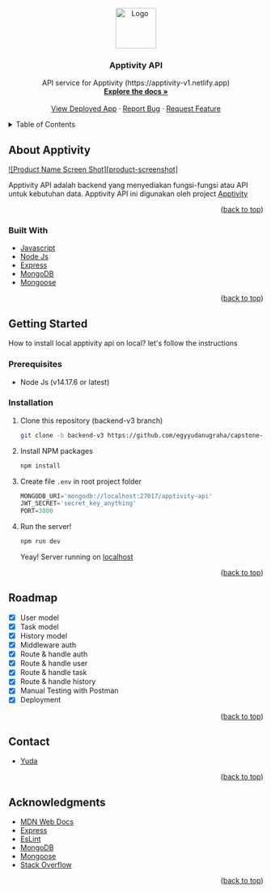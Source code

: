<div id="top"></div>

<!-- PROJECT LOGO -->
<br />
<div align="center">
  <a href="https://github.com/egyyudanugraha/capstone-project">
    <img src="https://apptivity-v1.netlify.app/favicon.png" alt="Logo" width="80" height="80">
  </a>

<h3 align="center">Apptivity API</h3>

  <p align="center">
    API service for Apptivity (https://apptivity-v1.netlify.app)
    <br />
    <a href="#top"><strong>Explore the docs »</strong></a>
    <br />
    <br />
    <a href="https://apptivity-api-v3.herokuapp.com/">View Deployed App</a>
    ·
    <a href="https://github.com/egyyudanugraha/capstone-project/issues">Report Bug</a>
    ·
    <a href="https://github.com/egyyudanugraha/capstone-project/issues">Request Feature</a>
  </p>
</div>



<!-- TABLE OF CONTENTS -->
<details>
  <summary>Table of Contents</summary>
  <ol>
    <li>
      <a href="#about-the-project">About The Project</a>
      <ul>
        <li><a href="#built-with">Built With</a></li>
      </ul>
    </li>
    <li>
      <a href="#getting-started">Getting Started</a>
      <ul>
        <li><a href="#prerequisites">Prerequisites</a></li>
        <li><a href="#installation">Installation</a></li>
      </ul>
    </li>
    <li><a href="#roadmap">Roadmap</a></li>
    <li><a href="#contact">Contact</a></li>
    <li><a href="#acknowledgments">Acknowledgments</a></li>
  </ol>
</details>



<!-- ABOUT THE PROJECT -->
## About Apptivity

[![Product Name Screen Shot][product-screenshot]](https://example.com)

Apptivity API adalah backend yang menyediakan fungsi-fungsi atau API untuk kebutuhan data. Apptivity API ini digunakan oleh project [Apptivity](http://apptivity-v1.netlify.app/)

<p align="right">(<a href="#top">back to top</a>)</p>



### Built With

* [Javascript](https://www.javascript.com/)
* [Node Js](https://nodejs.org/)
* [Express](https://expressjs.com/)
* [MongoDB](https://www.mongodb.com/)
* [Mongoose](https://mongoosejs.com/)

<p align="right">(<a href="#top">back to top</a>)</p>


<!-- GETTING STARTED -->
## Getting Started

How to install local apptivity api on local? let's follow the instructions

### Prerequisites
* Node Js (v14.17.6 or latest)

### Installation

1. Clone this repository (backend-v3 branch)
   ```sh
   git clone -b backend-v3 https://github.com/egyyudanugraha/capstone-project.git
   ```
2. Install NPM packages
   ```sh
   npm install
   ```
3. Create file `.env` in root project folder
   ```js
   MONGODB_URI='mongodb://localhost:27017/apptivity-api'
   JWT_SECRET='secret_key_anything'
   PORT=3000
   ```
4. Run the server!
   ```sh
   npm run dev
   ```
   Yeay! Server running on [localhost](http://localhost:3000/)
   
<p align="right">(<a href="#top">back to top</a>)</p>


<!-- ROADMAP -->
## Roadmap

- [x] User model
- [x] Task model
- [x] History model
- [x] Middleware auth
- [x] Route & handle auth
- [x] Route & handle user
- [x] Route & handle task
- [x] Route & handle history
- [x] Manual Testing with Postman
- [x] Deployment

<p align="right">(<a href="#top">back to top</a>)</p>

<!-- CONTACT -->
## Contact
- [Yuda](https://www.instagram.com/_yuda23_)

<p align="right">(<a href="#top">back to top</a>)</p>


<!-- ACKNOWLEDGMENTS -->
## Acknowledgments

* [MDN Web Docs](https://developer.mozilla.org/)
* [Express](https://expressjs.com/)
* [EsLint](https://eslint.org/)
* [MongoDB](https://www.mongodb.com/)
* [Mongoose](https://mongoosejs.com/)
* [Stack Overflow](https://stackoverflow.com/)

<p align="right">(<a href="#top">back to top</a>)</p>
